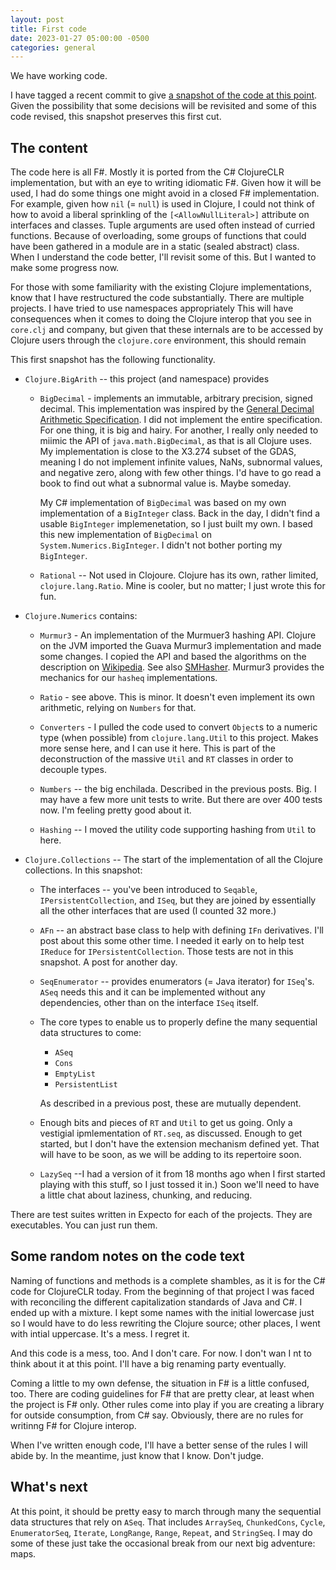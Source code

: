 ```yaml
---
layout: post
title: First code
date: 2023-01-27 05:00:00 -0500
categories: general
---
```


We have working code.

I have tagged a recent commit to give [a snapshot of the code at this point](https://github.com/dmiller/clojure-clr-next/tree/snapshot-1/src/Clojure.Next).  Given the possibility that some decisions will be revisited and some of this code revised, this snapshot preserves this first cut.

## The content

The code here is all F#.  Mostly it is ported from the C# ClojureCLR implementation, but with an eye to writing idiomatic F#.  Given how it will be used, I had do some things one might avoid in a closed F# implementation.  For example, given how `nil` (= `null`) is used in Clojure, I could not think of how to avoid a liberal sprinkling of  the `[<AllowNullLiteral>]` attribute on interfaces and classes.  Tuple arguments are used often instead of curried functions.    Because of overloading, some groups of functions that could have been gathered in a module are in a static (sealed abstract) class.  When I understand the code better, I'll revisit some of this.  But I wanted to make some progress now.

For those with some familiarity with the existing Clojure implementations,  know that I have restructured the code substantially.  There are multiple projects.  I have tried to use namespaces appropriately  This will have consequences when it comes to doing the Clojure interop that you see in `core.clj` and company, but given that these internals are to be accessed by Clojure users through the `clojure.core` environment,  this should remain

This first snapshot has the following functionality.

- `Clojure.BigArith` -- this project (and namespace) provides 

    - `BigDecimal` - implements an immutable, arbitrary precision, signed decimal.  This implementation was inspired by the [General Decimal Arithmetic Specification](http://speleotrove.com/decimal/decarith.html).  I did not implement the entire specification.  For one thing, it is big and hairy.  For another, I really only needed to miimic the API of `java.math.BigDecimal`, as that is all Clojure uses.  My implementation is close to the X3.274 subset of the GDAS, meaning I do not implement infinite values, NaNs, subnormal values, and negative zero, along with few other things. I'd have to go read a book to find out what a subnormal value is.  Maybe someday.

        My C# implementation of `BigDecimal`  was based on my own implementation of a `BigInteger` class.  Back in the day, I didn't find a usable `BigInteger` implemenetation, so I just built my own.  I based this new implementation of `BigDecimal` on `System.Numerics.BigInteger`.  I didn't not bother porting my `BigInteger`.

    - `Rational` -- Not used in Clojoure.  Clojure has its own, rather limited, `clojure.lang.Ratio`.  Mine is cooler, but no matter; I just wrote this for fun.
 
- `Clojure.Numerics` contains:

    - `Murmur3` - An implementation of the Murmuer3 hashing API.  Clojure on the JVM imported the Guava Murmur3 implementation and made some changes.  I copied the API and based the algorithms on the description on [Wikipedia](http://en.wikipedia.org/wiki/MurmurHash).  See also [SMHasher](https://github.com/aappleby/smhasher).  Murmur3 provides the mechanics for our `hasheq` implementations.

    - `Ratio` - see above.  This is minor.  It doesn't even implement its own arithmetic, relying on `Numbers` for that.

    - `Converters` - I pulled the code used to convert `Object`s to a numeric type (when possible) from `clojure.lang.Util` to this project.  Makes more sense here, and I can use it here.  This is part of the deconstruction of the massive `Util` and `RT` classes in order to decouple types.

    - `Numbers` -- the big enchilada. Described in the previous posts.  Big.  I may have a few more unit tests to write.  But there are over 400 tests now.  I'm feeling pretty good about it.

    - `Hashing` -- I moved the utility code supporting hashing from `Util` to here.

- `Clojure.Collections` -- The start of the implementation of all the Clojure collections.  In this snapshot:

    - The interfaces -- you've been introduced to `Seqable`, `IPersistentCollection`, and `ISeq`, but they are joined by essentially all the other interfaces that are used (I counted 32 more.)

    - `AFn` -- an abstract base class to help with defining `IFn` derivatives.  I'll post about this some other time.   I needed it early on to help test `IReduce` for `IPersistentCollection`. Those tests are not in this snapshot.  A post for another day.

    - `SeqEnumerator` -- provides enumerators (= Java iterator) for `ISeq`'s.  `ASeq` needs this and it can be implemented without any dependencies, other than on the interface `ISeq` itself.

    - The core types to enable us to properly define the many sequential data structures to come:

        - `ASeq`
        - `Cons`
        - `EmptyList`
        - `PersistentList`

        As described in a previous post, these are mutually dependent.

    - Enough bits and pieces of `RT` and `Util` to get us going.  Only a vestigial ipmlementation of `RT.seq`, as discussed.  Enough to get started, but I don't have the extension mechanism defined yet.  That will have to be soon, as we will be adding to its repertoire soon.

    - `LazySeq` --I had a version of it from 18 months ago when I first started playing with this stuff, so I just tossed it in.)  Soon we'll need to have a little chat about laziness, chunking, and reducing.

There are test suites written in Expecto for each of the projects.  They are executables. You can just run them.


## Some random notes on the code text

Naming of functions and methods is a complete shambles, as it is for  the C# code for ClojureCLR today.  From the beginning of that project I was faced with reconciling the different capitalization standards of Java and C#.  I ended up with a mixture.  I kept some names with the initial lowercase just so I would have to do less rewriting the Clojure source; other places, I went with intial uppercase.   It's a mess.  I regret it.

And this code is a mess, too.  And I don't care.  For now. I don't wan I nt to think about it at this point.  I'll have a big renaming party eventually.

Coming a little to my own defense, the situation in F# is a little confused, too.  There are coding guidelines for F# that are pretty clear, at least when the project is F# only.  Other rules come into play if you are creating a library for outside consumption, from C# say. Obviously, there are no rules for writinng F# for Clojure interop. 

When I've written enough code, I'll have a better sense of the rules I will abide by.  In the meantime, just know that I know.  Don't judge.


## What's next

At this point, it should be pretty easy to march through many the sequential data structures that rely on `ASeq`.  That includes `ArraySeq`, `ChunkedCons`, `Cycle`, `EnumeratorSeq`, `Iterate`, `LongRange`,  `Range`, `Repeat`, and `StringSeq`.  I may do some of these just take the occasional break from our next big adventure: maps.
